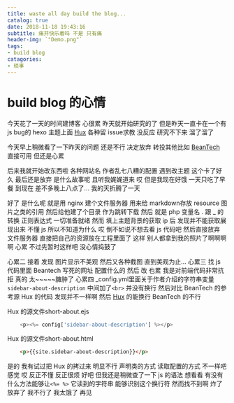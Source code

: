 ```yaml
---
title: waste all day build the blog...
catalog: true
date: 2018-11-18 19:43:16
subtitle: 痛并快乐着吗 不是 只有痛
header-img: `"Demo.png"`
tags:
- build blog
catagories:
- 琐事
---
```


# build blog 的心情

今天花了一天的时间建博客 心很累 昨天就开始研究的了 但是昨天一直卡在一个有 js bug的 hexo 主题上面 [Hux](https://github.com/Huxpro/huxpro.github.io) 各种留 issue求教 没反应 研究不下来 溜了溜了

今天早上稍微看了一下昨天的问题 还是不行 决定放弃 转投其他比如 [BeanTech](ttps://github.com/YenYuHsuan/hexo-theme-beantech.git) 直接可用 但还是心累

后来我就开始改东西啦 各种网站名 作者乱七八糟的配置 遇到改主题 这个卡了好久 最后还是放弃 是什么故事呢 且听我娓娓道来 哎 但是我现在好饿 一天只吃了早餐 到现在 差不多晚上八点了... 我的天折腾了一天

好了 是什么呢 就是用 nginx 建个文件服务器 用来给 markdown存放 resource 图片之类的引用 然后给他建了个目录 作为跳转下载 然后 就是 php 变量名 . 跟 _ 的转换 正则表达式 一切准备就绪 然而 填上主题背景的获取 ip 后 发现并不能获取展现出来 不懂 js 所以不知道为什么 哎 倒不如说不想去看 js 代码吧 然后直接放弃 文件服务器 直接把自己的资源放在工程里面了 这样 别人都拿到我的照片了啊啊啊啊 心累 不过先暂时这样吧 没心情捣鼓了

心累二 接着 发现 图片显示不美观 然后又各种截图 直到美观为止...
心累三 找 js 代码里面 Beantech 写死的网址 配置什么的 然后 改 也累 我是对前端代码非常抗拒 真的 太~~~~~臃肿了
心累四 _config.yml里面关于作者介绍的字符串变量`sidebar-about-description` 中间加了`<br>` 并没有换行 然后对比 BeanTech 的参考源 Hux 的代码 发现并不一样啊 然后 [Hux](https://github.com/Huxpro/huxpro.github.io) 的能换行 BeanTech 的不行

Hux 的源文件short-about.ejs

```js
    <p><%= config['sidebar-about-description'] %></p>
```

Hux 的源文件short-about.html

```html
    <p>{{site.sidebar-about-description}}</p>
```

是的 我有试过把 Hux 的拷过来 明显不行 声明类的方式 读取配置的方式 不一样吧 感觉 哎 反正不懂 反正很烦 好吧 但我还是稍微查了一下 js 的语法 想看看 有没有什么方法能够让`<%= %>` 它读到的字符串 能够识别这个换行符 然而找不到啊  炸了 放弃了
我不行了 我太饿了 再见
